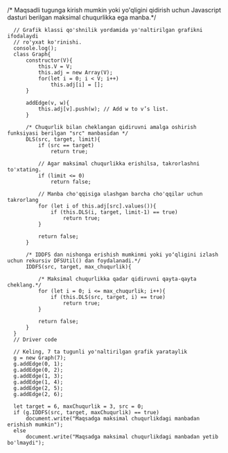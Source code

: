  /* Maqsadli tugunga kirish mumkin yoki yo'qligini qidirish uchun Javascript dasturi
 berilgan maksimal chuqurlikka ega manba.*/

      // Grafik klassi qo'shnilik yordamida yo'naltirilgan grafikni ifodalaydi
      // ro'yxat ko'rinishi.
      console.log();
      class Graph{
          constructor(V){
              this.V = V;
              this.adj = new Array(V);
              for(let i = 0; i < V; i++)
                  this.adj[i] = [];
          }

          addEdge(v, w){
              this.adj[v].push(w); // Add w to v’s list.
          }

          /* Chuqurlik bilan cheklangan qidiruvni amalga oshirish funksiyasi berilgan "src" manbasidan */
          DLS(src, target, limit){
              if (src == target)
                  return true;

              // Agar maksimal chuqurlikka erishilsa, takrorlashni to'xtating.
              if (limit <= 0)
                  return false;

              // Manba cho'qqisiga ulashgan barcha cho'qqilar uchun takrorlang
              for (let i of this.adj[src].values()){
                  if (this.DLS(i, target, limit-1) == true)
                      return true;
              }

              return false;
          }

          /* IDDFS dan nishonga erishish mumkinmi yoki yoʻqligini izlash uchun rekursiv DFSUtil() dan foydalanadi.*/
          IDDFS(src, target, max_chuqurlik){
          
              /* Maksimal chuqurlikka qadar qidiruvni qayta-qayta cheklang.*/
              for (let i = 0; i <= max_chuqurlik; i++){
                  if (this.DLS(src, target, i) == true)
                      return true;
              }

              return false;
          }
      }
      // Driver code

      // Keling, 7 ta tugunli yo'naltirilgan grafik yarataylik
      g = new Graph(7);
      g.addEdge(0, 1);
      g.addEdge(0, 2);
      g.addEdge(1, 3);
      g.addEdge(1, 4);
      g.addEdge(2, 5);
      g.addEdge(2, 6);

      let target = 6, maxChuqurlik = 3, src = 0;
      if (g.IDDFS(src, target, maxChuqurlik) == true)
          document.write("Maqsadga maksimal chuqurlikdagi manbadan erishish mumkin");
      else
          document.write("Maqsadga maksimal chuqurlikdagi manbadan yetib bo'lmaydi");
          
       
